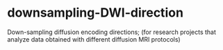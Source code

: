 # downsampling-DWI-direction
Down-sampling diffusion encoding directions; (for research projects that analyze data obtained with different diffusion MRI protocols)
